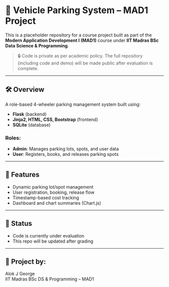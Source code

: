 # 🚗 Vehicle Parking System – MAD1 Project

This is a placeholder repository for a course project built as part of the **Modern Application Development I (MAD1)** course under **IIT Madras BSc Data Science & Programming**.

> 🔒 Code is private as per academic policy. The full repository (including code and demo) will be made public after evaluation is complete.

---

## 🛠️ Overview

A role-based 4-wheeler parking management system built using:

- **Flask** (backend)
- **Jinja2, HTML, CSS, Bootstrap** (frontend)
- **SQLite** (database)

### Roles:
- **Admin**: Manages parking lots, spots, and user data
- **User**: Registers, books, and releases parking spots

---

## 🚧 Features

- Dynamic parking lot/spot management
- User registration, booking, release flow
- Timestamp-based cost tracking
- Dashboard and chart summaries (Chart.js)

---

## 📌 Status

- Code is currently under evaluation
- This repo will be updated after grading

---

## 📎 Project by:

Alok J George  
IIT Madras BSc DS & Programming – MAD1  
